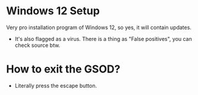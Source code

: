 # Windows 12 Setup
Very pro installation program of Windows 12, so yes, it will contain updates.
- It's also flagged as a virus. There is a thing as "False positives", you can check source btw.
# How to exit the GSOD?
- Literally press the escape button.
